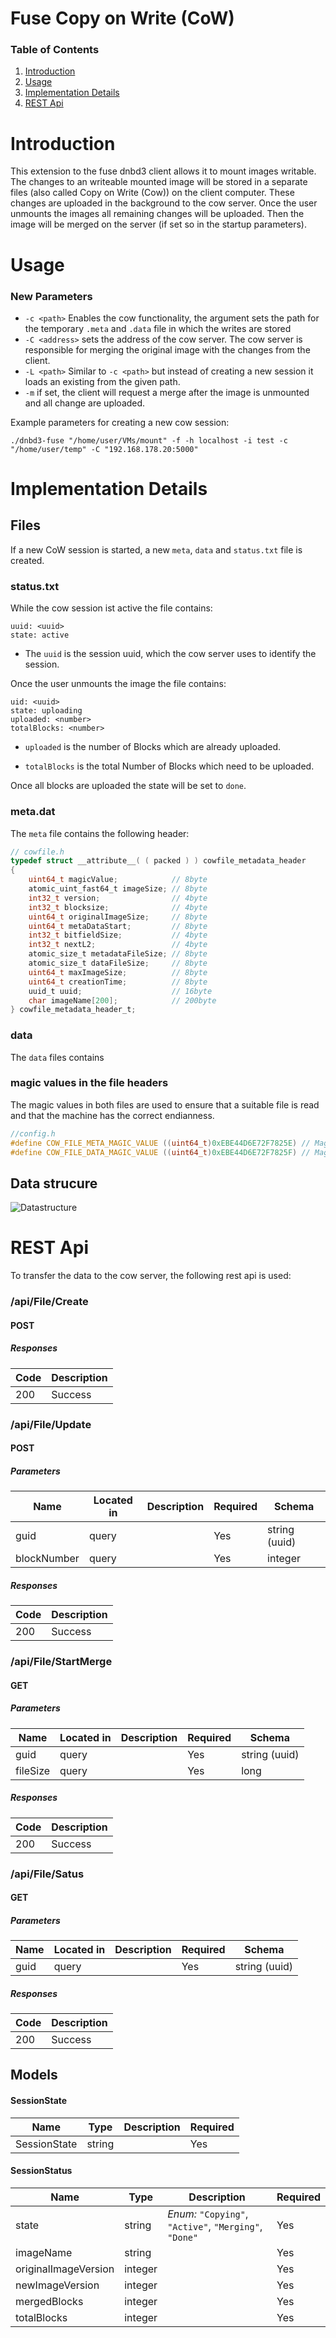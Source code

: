 
# Fuse Copy on Write (CoW)

### Table of Contents
1. [Introduction](#introduction)
2. [Usage](#usage)
3. [Implementation Details](#implementation-details)
4. [REST Api](#rest-api)


# Introduction

This extension to the fuse dnbd3 client allows it to mount images writable. The changes to an writeable mounted image will be stored in a separate files (also called Copy on Write (Cow)) on the client computer. These changes are uploaded in the background to the cow server. Once the user unmounts the images all remaining changes will be uploaded. Then the image will be merged on the server (if set so in the startup parameters).


# Usage

### New Parameters
- `-c <path>` Enables the cow functionality, the argument sets the path for the temporary `.meta` and `.data` file in which the writes are stored
- `-C <address>` sets the address of the cow server. The cow server is responsible for merging the original image with the changes from the client.
- `-L <path>` Similar to `-c <path>` but instead of creating a new session it loads an existing from the given path.
- `-m` if set, the client will request a merge after the image is unmounted and all change are uploaded.

Example parameters for creating a new cow session:
```
./dnbd3-fuse "/home/user/VMs/mount" -f -h localhost -i test -c "/home/user/temp" -C "192.168.178.20:5000"

```

# Implementation Details


## Files
If a new CoW session is started, a new `meta`, `data` and `status.txt` file is created.

### status.txt
While the cow session ist active the file contains:

```
uuid: <uuid>
state: active
```
- The `uuid` is the session uuid, which the cow server uses to identify the session.


Once the user unmounts the image the file contains:

```
uid: <uuid>
state: uploading
uploaded: <number>
totalBlocks: <number>
```
- `uploaded` is the number of Blocks which are already uploaded.

- `totalBlocks` is the total Number of Blocks which need to be uploaded.


Once all blocks are uploaded the state will be set to `done`.



### meta.dat
The `meta` file contains the following header:
```C
// cowfile.h
typedef struct __attribute__( ( packed ) ) cowfile_metadata_header
{
	uint64_t magicValue;            // 8byte
	atomic_uint_fast64_t imageSize; // 8byte
	int32_t version;                // 4byte
	int32_t blocksize;              // 4byte
	uint64_t originalImageSize;     // 8byte
	uint64_t metaDataStart;         // 8byte
	int32_t bitfieldSize;           // 4byte
	int32_t nextL2;                 // 4byte
	atomic_size_t metadataFileSize; // 8byte
	atomic_size_t dataFileSize;     // 8byte
	uint64_t maxImageSize;          // 8byte
	uint64_t creationTime;          // 8byte
	uuid_t uuid;                    // 16byte
	char imageName[200];            // 200byte
} cowfile_metadata_header_t;

```

### data
The `data` files contains



### magic values in the file headers
The magic values in both files are used to ensure that a suitable file is read and that the machine has the correct endianness.
```C
//config.h
#define COW_FILE_META_MAGIC_VALUE ((uint64_t)0xEBE44D6E72F7825E) // Magic Value to recognize a Cow meta file
#define COW_FILE_DATA_MAGIC_VALUE ((uint64_t)0xEBE44D6E72F7825F) // Magic Value to recognize a Cow data file
```
## Data strucure
![Datastructure](img/Bild1.jpg)


# REST Api
To transfer the data to the cow server, the following rest api is used:

### /api/File/Create

#### POST
##### Responses

| Code | Description |
| ---- | ----------- |
| 200 | Success |

### /api/File/Update

#### POST
##### Parameters

| Name | Located in | Description | Required | Schema |
| ---- | ---------- | ----------- | -------- | ---- |
| guid | query |  | Yes | string (uuid) |
| blockNumber | query |  | Yes | integer |

##### Responses

| Code | Description |
| ---- | ----------- |
| 200 | Success |

### /api/File/StartMerge

#### GET
##### Parameters

| Name | Located in | Description | Required | Schema |
| ---- | ---------- | ----------- | -------- | ---- |
| guid | query |  | Yes | string (uuid) |
| fileSize | query |  | Yes | long |

##### Responses

| Code | Description |
| ---- | ----------- |
| 200 | Success |

### /api/File/Satus

#### GET
##### Parameters

| Name | Located in | Description | Required | Schema |
| ---- | ---------- | ----------- | -------- | ---- |
| guid | query |  | Yes | string (uuid) |

##### Responses

| Code | Description |
| ---- | ----------- |
| 200 | Success |

## Models

#### SessionState

| Name | Type | Description | Required |
| ---- | ---- | ----------- | -------- |
| SessionState | string |  | Yes |

#### SessionStatus

| Name | Type | Description | Required |
| ---- | ---- | ----------- | -------- |
| state | string | _Enum:_ `"Copying"`, `"Active"`, `"Merging"`, `"Done"` | Yes |
| imageName | string |  | Yes |
| originalImageVersion | integer |  | Yes |
| newImageVersion | integer |  | Yes |
| mergedBlocks | integer |  | Yes |
| totalBlocks | integer |  | Yes |
